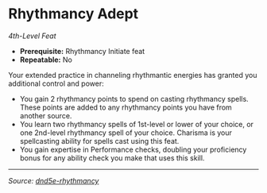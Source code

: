 # Rhythmancy Adept

_4th-Level Feat_

- **Prerequisite:** Rhythmancy Initiate feat  
- **Repeatable:** No

Your extended practice in channeling rhythmantic energies has granted you additional control and power:

- You gain 2 rhythmancy points to spend on casting rhythmancy spells. These points are added to any rhythmancy points you have from another source.
- You learn two rhythmancy spells of 1st-level or lower of your choice, or one 2nd-level rhythmancy spell of your choice. Charisma is your spellcasting ability for spells cast using this feat.
- You gain expertise in Performance checks, doubling your proficiency bonus for any ability check you make that uses this skill.

---

_Source: [dnd5e-rhythmancy](https://github.com/mpanighetti/dnd5e-rhythmancy)_
